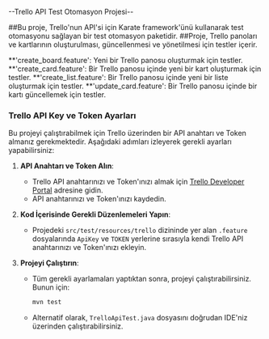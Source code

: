 --Trello API Test Otomasyon Projesi--



##Bu proje, Trello'nun API'si için Karate framework'ünü kullanarak test otomasyonu sağlayan bir test otomasyon paketidir. 
##Proje, Trello panoları ve kartlarının oluşturulması, güncellenmesi ve yönetilmesi için testler içerir.


**'create_board.feature': Yeni bir Trello panosu oluşturmak için testler.
**'create_card.feature': Bir Trello panosu içinde yeni bir kart oluşturmak için testler.
**'create_list.feature': Bir Trello panosu içinde yeni bir liste oluşturmak için testler.
**'update_card.feature': Bir Trello panosu içinde bir kartı güncellemek için testler.



### Trello API Key ve Token Ayarları

Bu projeyi çalıştırabilmek için Trello üzerinden bir API anahtarı ve Token almanız gerekmektedir. Aşağıdaki adımları izleyerek gerekli ayarları yapabilirsiniz:

1. **API Anahtarı ve Token Alın**:
   - Trello API anahtarınızı ve Token'ınızı almak için [Trello Developer Portal](https://trello.com/app-key) adresine gidin.
   - API anahtarınızı ve Token'ınızı kaydedin.

2. **Kod İçerisinde Gerekli Düzenlemeleri Yapın**:
   - Projedeki `src/test/resources/trello` dizininde yer alan `.feature` dosyalarında `ApiKey` ve `TOKEN` yerlerine sırasıyla kendi Trello API anahtarınızı ve Token'ınızı ekleyin.

3. **Projeyi Çalıştırın**:
   - Tüm gerekli ayarlamaları yaptıktan sonra, projeyi çalıştırabilirsiniz. Bunun için:
     ```bash
     mvn test
     ```
   - Alternatif olarak, `TrelloApiTest.java` dosyasını doğrudan IDE'niz üzerinden çalıştırabilirsiniz.
